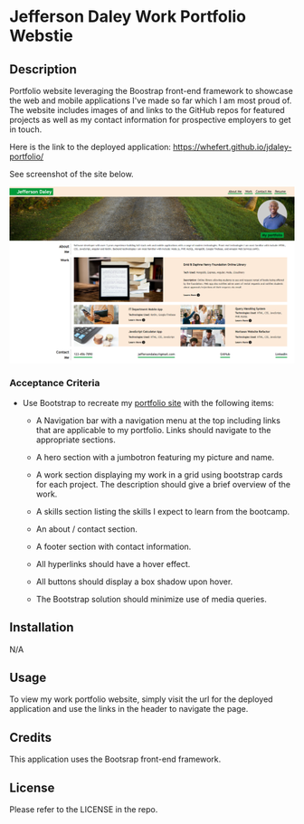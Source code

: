 # Jefferson Daley Work Portfolio Webstie

## Description

Portfolio website leveraging the Boostrap front-end framework to showcase the web and mobile applications I've made so far which I am most proud of. The website includes images of and links to the GitHub repos for featured projects as well as my contact information for prospective employers to get in touch.

Here is the link to the deployed application: https://whefert.github.io/jdaley-portfolio/

See screenshot of the site below.

![Screenshot of Portfolio Website](https://github.com/Whefert/jdaley-portfolio/blob/main/images/final_site_screenshot.png)

### Acceptance Criteria

- Use Bootstrap to recreate my [portfolio site](https://whefert.github.io/jdaley-portfolio/) with the following items:

    - A Navigation bar with a navigation menu at the top including links that are applicable to my portfolio. Links should navigate to the appropriate sections.

    - A hero section with a jumbotron featuring my picture and name.

    - A work section displaying my work in a grid using bootstrap cards for each project. The description should give a brief overview of the work.

    - A skills section listing the skills I expect to learn from the bootcamp.

    - An about / contact section.
    
    - A footer section with contact information.

    - All hyperlinks should have a hover effect.

    - All buttons should display a box shadow upon hover.

    - The Bootstrap solution should minimize use of media queries.

## Installation

N/A

## Usage

To view my work portfolio website, simply visit the url for the deployed application and use the links in the header to navigate the page.

## Credits

This application uses the Bootsrap front-end framework.

## License

Please refer to the LICENSE in the repo.
